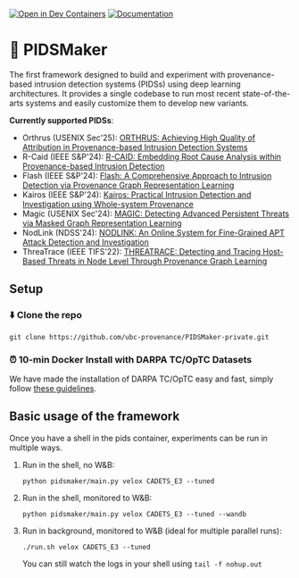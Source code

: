 [![Open in Dev Containers](https://img.shields.io/static/v1?label=Dev%20Containers&message=Open&color=blue)](https://code.visualstudio.com/docs/devcontainers/create-dev-container)
[![Documentation](https://img.shields.io/badge/docs-online-pink.svg)](https://ubc-provenance.github.io/PIDSMaker/)

# 🥷 PIDSMaker

The first framework designed to build and experiment with provenance-based intrusion detection systems (PIDSs) using deep learning architectures. 
It provides a single codebase to run most recent state-of-the-arts systems and easily customize them to develop new variants.

**Currently supported PIDSs**:
- Orthrus (USENIX Sec'25): [ORTHRUS: Achieving High Quality of Attribution in Provenance-based Intrusion Detection Systems](https://tfjmp.org/publications/2025-usenixsec.pdf)
- R-Caid (IEEE S\&P'24): [R-CAID: Embedding Root Cause Analysis within Provenance-based Intrusion Detection](https://gangw.web.illinois.edu/rcaid-sp24.pdf)
- Flash (IEEE S\&P'24): [Flash: A Comprehensive Approach to Intrusion Detection via Provenance Graph Representation Learning](https://dartlab.org/assets/pdf/flash.pdf)
- Kairos (IEEE S\&P'24): [Kairos: Practical Intrusion Detection and Investigation using Whole-system Provenance](https://arxiv.org/pdf/2308.05034)
- Magic (USENIX Sec'24): [MAGIC: Detecting Advanced Persistent Threats via Masked Graph Representation Learning](https://www.usenix.org/system/files/usenixsecurity24-jia-zian.pdf)
- NodLink (NDSS'24): [NODLINK: An Online System for Fine-Grained APT Attack Detection and Investigation](https://arxiv.org/pdf/2311.02331)
- ThreaTrace (IEEE TIFS'22): [THREATRACE: Detecting and Tracing Host-Based Threats in Node Level Through Provenance Graph Learning](https://arxiv.org/pdf/2111.04333)

## Setup

### ⬇️ Clone the repo
```
git clone https://github.com/ubc-provenance/PIDSMaker-private.git
```

### ⏰ 10-min Docker Install with DARPA TC/OpTC Datasets 

We have made the installation of DARPA TC/OpTC easy and fast, simply follow [these guidelines](docs/docs/ten-minute-install.md).

## Basic usage of the framework

Once you have a shell in the pids container, experiments can be run in multiple ways.

1. Run in the shell, no W&B:
    ```shell
    python pidsmaker/main.py velox CADETS_E3 --tuned
    ```

2. Run in the shell, monitored to W&B:
    ```shell
    python pidsmaker/main.py velox CADETS_E3 --tuned --wandb
    ```

3. Run in background, monitored to W&B (ideal for multiple parallel runs):
    ```shell
    ./run.sh velox CADETS_E3 --tuned
    ```
    You can still watch the logs in your shell using `tail -f nohup.out`
